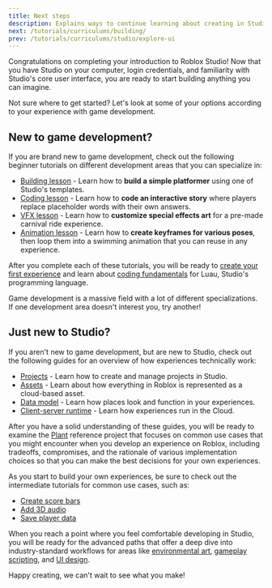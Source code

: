 ```yaml
---
title: Next steps
description: Explains ways to continue learning about creating in Studio.
next: /tutorials/curriculums/building/
prev: /tutorials/curriculums/studio/explore-ui
---
```


Congratulations on completing your introduction to Roblox Studio! Now that you have Studio on your computer, login credentials, and familiarity with Studio's core user interface, you are ready to start building anything you can imagine.

Not sure where to get started? Let's look at some of your options according to your experience with game development.

## New to game development?

If you are brand new to game development, check out the following beginner tutorials on different development areas that you can specialize in:

- [Building lesson](../building/index.md) - Learn how to **build a simple platformer** using one of Studio's templates.
- [Coding lesson](../coding/index.md) - Learn how to **code an interactive story** where players replace placeholder words with their own answers.
- [VFX lesson](../artist/index.md) - Learn how to **customize special effects art** for a pre-made carnival ride experience.
- [Animation lesson](../animator/index.md) - Learn how to **create keyframes for various poses**, then loop them into a swimming animation that you can reuse in any experience.

After you complete each of these tutorials, you will be ready to [create your first experience](../core/index.md) and learn about [coding fundamentals](../../fundamentals/coding-1/landing.md) for Luau, Studio's programming language.

<Alert severity="info">
Game development is a massive field with a lot of different specializations. If one development area doesn't interest you, try another!
</Alert>

## Just new to Studio?

If you aren't new to game development, but are new to Studio, check out the following guides for an overview of how experiences technically work:

- [Projects](../../../projects/index.md) - Learn how to create and manage projects in Studio.
- [Assets](../../../projects/assets/index.md) - Learn about how everything in Roblox is represented as a cloud-based asset.
- [Data model](../../../projects/data-model.md) - Learn how places look and function in your experiences.
- [Client-server runtime](../../../projects/client-server.md) - Learn how experiences run in the Cloud.

After you have a solid understanding of these guides, you will be ready to examine the [Plant](../../../resources/plant-reference-project.md) reference project that focuses on common use cases that you might encounter when you develop an experience on Roblox, including tradeoffs, compromises, and the rationale of various implementation choices so that you can make the best decisions for your own experiences.

As you start to build your own experiences, be sure to check out the intermediate tutorials for common use cases, such as:

- [Create score bars](../../use-case-tutorials/ui/create-a-score-bar.md)
- [Add 3D audio](../../use-case-tutorials/audio/add-3D-audio.md)
- [Save player data](../../use-case-tutorials/data-storage/save-player-data.md)

When you reach a point where you feel comfortable developing in Studio, you will be ready for the advanced paths that offer a deep dive into industry-standard workflows for areas like [environmental art](../environmental-art/index.md), [gameplay scripting](../gameplay-scripting/index.md), and [UI design](../user-interface-design/index.md).

<Alert severity = 'success'>
Happy creating, we can't wait to see what you make!
</Alert>
